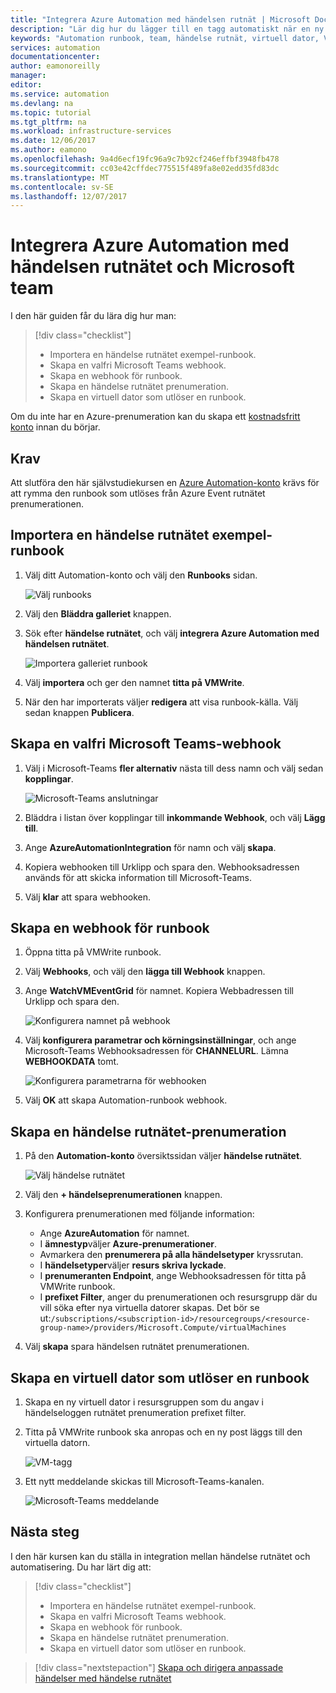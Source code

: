 ```yaml
---
title: "Integrera Azure Automation med händelsen rutnät | Microsoft Docs"
description: "Lär dig hur du lägger till en tagg automatiskt när en ny virtuell dator skapas och skickas till Microsoft-Teams."
keywords: "Automation runbook, team, händelse rutnät, virtuell dator, VM"
services: automation
documentationcenter: 
author: eamonoreilly
manager: 
editor: 
ms.service: automation
ms.devlang: na
ms.topic: tutorial
ms.tgt_pltfrm: na
ms.workload: infrastructure-services
ms.date: 12/06/2017
ms.author: eamono
ms.openlocfilehash: 9a4d6ecf19fc96a9c7b92cf246effbf3948fb478
ms.sourcegitcommit: cc03e42cffdec775515f489fa8e02edd35fd83dc
ms.translationtype: MT
ms.contentlocale: sv-SE
ms.lasthandoff: 12/07/2017
---
```

# <a name="integrate-azure-automation-with-event-grid-and-microsoft-teams"></a>Integrera Azure Automation med händelsen rutnätet och Microsoft team

I den här guiden får du lära dig hur man:

> [!div class="checklist"]
> * Importera en händelse rutnätet exempel-runbook.
> * Skapa en valfri Microsoft Teams webhook.
> * Skapa en webhook för runbook.
> * Skapa en händelse rutnätet prenumeration.
> * Skapa en virtuell dator som utlöser en runbook.

Om du inte har en Azure-prenumeration kan du skapa ett [kostnadsfritt konto](https://azure.microsoft.com/free/?WT.mc_id=A261C142F) innan du börjar.

## <a name="prerequisites"></a>Krav

Att slutföra den här självstudiekursen en [Azure Automation-konto](../automation/automation-offering-get-started.md) krävs för att rymma den runbook som utlöses från Azure Event rutnätet prenumerationen.

## <a name="import-an-event-grid-sample-runbook"></a>Importera en händelse rutnätet exempel-runbook
1. Välj ditt Automation-konto och välj den **Runbooks** sidan.

   ![Välj runbooks](./media/ensure-tags-exists-on-new-virtual-machines/select-runbooks.png)

2. Välj den **Bläddra galleriet** knappen.

3. Sök efter **händelse rutnätet**, och välj **integrera Azure Automation med händelsen rutnätet**. 

    ![Importera galleriet runbook](media/ensure-tags-exists-on-new-virtual-machines/gallery-event-grid.png)

4. Välj **importera** och ger den namnet **titta på VMWrite**.

5. När den har importerats väljer **redigera** att visa runbook-källa. Välj sedan knappen **Publicera**.

## <a name="create-an-optional-microsoft-teams-webhook"></a>Skapa en valfri Microsoft Teams-webhook
1. Välj i Microsoft-Teams **fler alternativ** nästa till dess namn och välj sedan **kopplingar**.

    ![Microsoft-Teams anslutningar](media/ensure-tags-exists-on-new-virtual-machines/teams-webhook.png)

2. Bläddra i listan över kopplingar till **inkommande Webhook**, och välj **Lägg till**.

3. Ange **AzureAutomationIntegration** för namn och välj **skapa**.

4. Kopiera webhooken till Urklipp och spara den. Webhooksadressen används för att skicka information till Microsoft-Teams.

5. Välj **klar** att spara webhooken.

## <a name="create-a-webhook-for-the-runbook"></a>Skapa en webhook för runbook
1. Öppna titta på VMWrite runbook.

2. Välj **Webhooks**, och välj den **lägga till Webhook** knappen.

3. Ange **WatchVMEventGrid** för namnet. Kopiera Webbadressen till Urklipp och spara den.

    ![Konfigurera namnet på webhook](media/ensure-tags-exists-on-new-virtual-machines/copy-url.png)

4. Välj **konfigurera parametrar och körningsinställningar**, och ange Microsoft-Teams Webhooksadressen för **CHANNELURL**. Lämna **WEBHOOKDATA** tomt.

    ![Konfigurera parametrarna för webhooken](media/ensure-tags-exists-on-new-virtual-machines/configure-webhook-parameters.png)

5. Välj **OK** att skapa Automation-runbook webhook.


## <a name="create-an-event-grid-subscription"></a>Skapa en händelse rutnätet-prenumeration
1. På den **Automation-konto** översiktssidan väljer **händelse rutnätet**.

    ![Välj händelse rutnätet](media/ensure-tags-exists-on-new-virtual-machines/select-event-grid.png)

2. Välj den **+ händelseprenumerationen** knappen.

3. Konfigurera prenumerationen med följande information:

    *   Ange **AzureAutomation** för namnet.
    *   I **ämnestyp**väljer **Azure-prenumerationer**.
    *   Avmarkera den **prenumerera på alla händelsetyper** kryssrutan.
    *   I **händelsetyper**väljer **resurs skriva lyckade**.
    *   I **prenumeranten Endpoint**, ange Webhooksadressen för titta på VMWrite runbook.
    *   I **prefixet Filter**, anger du prenumerationen och resursgrupp där du vill söka efter nya virtuella datorer skapas. Det bör se ut:`/subscriptions/<subscription-id>/resourcegroups/<resource-group-name>/providers/Microsoft.Compute/virtualMachines`

4. Välj **skapa** spara händelsen rutnätet prenumerationen.

## <a name="create-a-vm-that-triggers-the-runbook"></a>Skapa en virtuell dator som utlöser en runbook
1. Skapa en ny virtuell dator i resursgruppen som du angav i händelseloggen rutnätet prenumeration prefixet filter.

2. Titta på VMWrite runbook ska anropas och en ny post läggs till den virtuella datorn.

    ![VM-tagg](media/ensure-tags-exists-on-new-virtual-machines/vm-tag.png)

3. Ett nytt meddelande skickas till Microsoft-Teams-kanalen.

    ![Microsoft-Teams meddelande](media/ensure-tags-exists-on-new-virtual-machines/teams-vm-message.png)

## <a name="next-steps"></a>Nästa steg
I den här kursen kan du ställa in integration mellan händelse rutnätet och automatisering. Du har lärt dig att:

> [!div class="checklist"]
> * Importera en händelse rutnätet exempel-runbook.
> * Skapa en valfri Microsoft Teams webhook.
> * Skapa en webhook för runbook.
> * Skapa en händelse rutnätet prenumeration.
> * Skapa en virtuell dator som utlöser en runbook.

> [!div class="nextstepaction"]
> [Skapa och dirigera anpassade händelser med händelse rutnätet](../event-grid/custom-event-quickstart.md)
